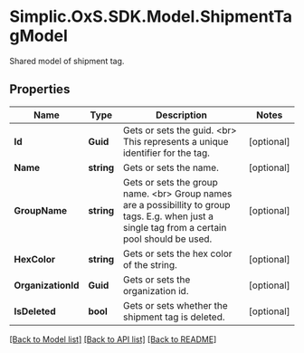 # Simplic.OxS.SDK.Model.ShipmentTagModel
Shared model of shipment tag.

## Properties

Name | Type | Description | Notes
------------ | ------------- | ------------- | -------------
**Id** | **Guid** | Gets or sets the guid.  &lt;br&gt;  This represents a unique identifier for the tag.   | [optional] 
**Name** | **string** | Gets or sets the name. | [optional] 
**GroupName** | **string** | Gets or sets the group name.  &lt;br&gt;  Group names are a possibillity to group tags.   E.g. when just a single tag from a certain pool should be used.   | [optional] 
**HexColor** | **string** | Gets or sets the hex color of the string. | [optional] 
**OrganizationId** | **Guid** | Gets or sets the organization id. | [optional] 
**IsDeleted** | **bool** | Gets or sets whether the shipment tag is deleted. | [optional] 

[[Back to Model list]](../README.md#documentation-for-models) [[Back to API list]](../README.md#documentation-for-api-endpoints) [[Back to README]](../README.md)

